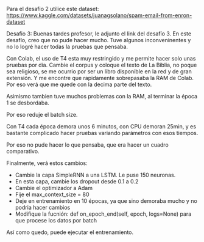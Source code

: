 Para el desafio 2 utilice este dataset: https://www.kaggle.com/datasets/juanagsolano/spam-email-from-enron-dataset

Desafio 3:
Buenas tardes profesor, le adjunto el link del desafío 3.
En este desafío, creo que no pude hacer mucho. Tuve algunos inconveninentes y no lo logré hacer todas la pruebas que pensaba.

Con Colab, el uso de T4 esta muy restringido y me permite hacer solo unas pruebas por día.
Cambie el corpus y coloque el texto de La Biblia, no poque sea religioso, se me ocurrio por ser un libro disponible en la red y de gran extensión.
Y me encontre que rapidamente sobrepasaba la RAM de Colab. Por eso verá que me quede con la decima parte del texto.

Asimismo tambien tuve muchos problemas con la RAM, al terminar la época 1 se desbordaba.

Por eso reduje el batch size.

Con T4 cada época demora unos 6 minutos, con CPU demoran 25min, y es bastante complicado hacer pruebas variando parámetros con esos tiempos.

Por eso no pude hacer lo que pensaba, que era hacer un cuadro comparativo.

Finalmente, verá estos cambios:

- Cambie la capa SimpleRNN a una LSTM. Le puse 150 neuronas.
- En esta capa, cambie los dropout desde 0.1 a 0.2
- Cambie el optimizador a Adam
- Fije el max_context_size = 80
- Deje en entrenamiento en 10 épocas, ya que sino demoraba mucho y no podria hacer cambios
- Modifique la fucnión: def on_epoch_end(self, epoch, logs=None) para que procese los datos por batch

Así como quedo, puede ejecutar el entrenamiento.

